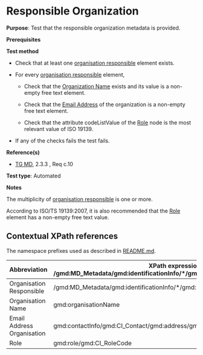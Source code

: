 # Responsible Organization

**Purpose**: Test that the responsible organization metadata is provided.

**Prerequisites**

**Test method**

* Check that at least one [organisation responsible](#organisationResponsible) element exists.

* For every [organisation responsible](#organisationResponsible) element,

    * Check that the [Organization Name](#organisationName) exists and its value is a non-empty free text element.

    * Check that the [Email Address](#emailAddress) of the organization is a non-empty free text element.

    * Check that the attribute codeListValue of the [Role](#role) node is the most relevant value of ISO 19139.

* If any of the checks fails the test fails.

**Reference(s)**	 

* [TG MD](./README.md#ref_TG_MD), 2.3.3 , Req c.10


**Test type**: Automated

**Notes**

The multiplicity of [organisation responsible](#organisationResponsible) is one or more.

According to ISO/TS 19139:2007, it is also recommended that the [Role](#role) element has a non-empty free text value.

## Contextual XPath references

The namespace prefixes used as described in [README.md](./README.md#namespaces).

Abbreviation                                   |  XPath expression (relative to /gmd:MD_Metadata/gmd:identificationInfo/*/gmd:pointOfContact/gmd:CI_ResponsibleParty)
-----------------------------------------------| -------------------------------------------------------------------------
<a name="organisationResponsible"></a> Organisation Responsible | /gmd:MD_Metadata/gmd:identificationInfo/*/gmd:pointOfContact/gmd:CI_ResponsibleParty
<a name="organisationName"></a> Organisation Name |gmd:organisationName
<a name="emailAddress"></a> Email Address Organisation | gmd:contactInfo/gmd:CI_Contact/gmd:address/gmd:CI_Address/gmd:electronicMailAddress
<a name="role"></a> Role | gmd:role/gmd:CI_RoleCode
